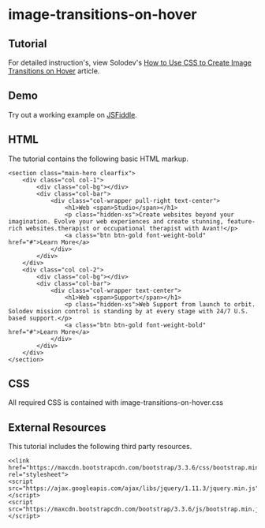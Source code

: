 # image-transitions-on-hover

## Tutorial		  
For detailed instruction's, view Solodev's [How to Use CSS to Create Image Transitions on Hover](https://www.solodev.com/blog/how-to-use-css-to-create-image-transitions-on-hover.stml) article.
 
## Demo
  		  
Try out a working example on [JSFiddle](https://jsfiddle.net/solodev/snc2ecbk/).

## HTML

The tutorial contains the following basic HTML markup.

```
<section class="main-hero clearfix">
	<div class="col col-1">
		<div class="col-bg"></div>
		<div class="col-bar">
			<div class="col-wrapper pull-right text-center">
				<h1>Web <span>Studio</span></h1>
				<p class="hidden-xs">Create websites beyond your imagination. Evolve your web experiences and create stunning, feature-rich websites.therapist or occupational therapist with Avant!</p>
				<a class="btn btn-gold font-weight-bold" href="#">Learn More</a>
			</div>
		</div>
	</div>
	<div class="col col-2">
		<div class="col-bg"></div>
		<div class="col-bar">
			<div class="col-wrapper text-center">
				<h1>Web <span>Support</span></h1>
				<p class="hidden-xs">Web Support from launch to orbit. Solodev mission control is standing by at every stage with 24/7 U.S. based support.</p>
				<a class="btn btn-gold font-weight-bold" href="#">Learn More</a>
			</div>
		</div>
	</div>
</section>
```

## CSS

All required CSS is contained with image-transitions-on-hover.css


## External Resources

This tutorial includes the following third party resources.

```
<<link href="https://maxcdn.bootstrapcdn.com/bootstrap/3.3.6/css/bootstrap.min.css" rel="stylesheet">
<script src="https://ajax.googleapis.com/ajax/libs/jquery/1.11.3/jquery.min.js"></script>
<script src="https://maxcdn.bootstrapcdn.com/bootstrap/3.3.6/js/bootstrap.min.js"></script>
```

